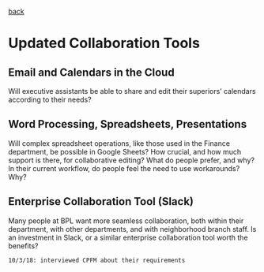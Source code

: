 [back](./)

# Updated Collaboration Tools

## Email and Calendars in the Cloud 
Will executive assistants be able to share and edit their superiors’ calendars according to their needs? 

## Word Processing, Spreadsheets, Presentations 
Will complex spreadsheet operations, like those used in the Finance department, be possible in Google Sheets? How crucial, and how much support is there, for collaborative editing? What do people prefer, and why? In their current workflow, do people feel the need to use workarounds? Why?

## Enterprise Collaboration Tool (Slack) 
Many people at BPL want more seamless collaboration, both within their department, with other departments, and with neighborhood branch staff. Is an investment in Slack, or a similar enterprise collaboration tool worth the benefits?

```
10/3/18: interviewed CPFM about their requirements
```
